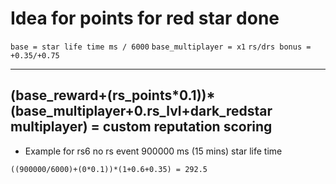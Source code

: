 # Idea for points for red star done
```base = star life time ms / 6000```
```base_multiplayer = x1```
```rs/drs bonus = +0.35/+0.75```



----
(base_reward+(rs_points\*0.1))\*(base_multiplayer+0.rs_lvl+dark_redstar multiplayer) = custom reputation scoring
----


- Example for rs6 no rs event 900000 ms (15 mins) star life time

```((900000/6000)+(0*0.1))*(1+0.6+0.35) = 292.5```
